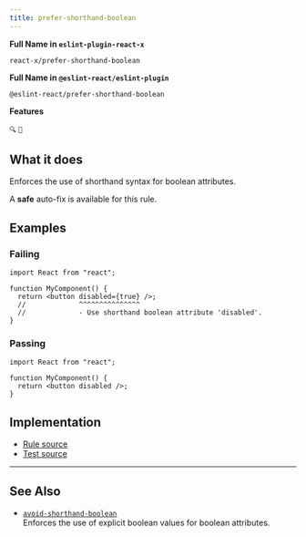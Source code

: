 ```yaml
---
title: prefer-shorthand-boolean
---
```


**Full Name in `eslint-plugin-react-x`**

```plain copy
react-x/prefer-shorthand-boolean
```

**Full Name in `@eslint-react/eslint-plugin`**

```plain copy
@eslint-react/prefer-shorthand-boolean
```

**Features**

`🔍` `🔧`

## What it does

Enforces the use of shorthand syntax for boolean attributes.

A **safe** auto-fix is available for this rule.

## Examples

### Failing

```tsx
import React from "react";

function MyComponent() {
  return <button disabled={true} />;
  //             ^^^^^^^^^^^^^^^
  //             - Use shorthand boolean attribute 'disabled'.
}
```

### Passing

```tsx
import React from "react";

function MyComponent() {
  return <button disabled />;
}
```

## Implementation

- [Rule source](https://github.com/Rel1cx/eslint-react/tree/main/packages/plugins/eslint-plugin-react-x/src/rules/prefer-shorthand-boolean.ts)
- [Test source](https://github.com/Rel1cx/eslint-react/tree/main/packages/plugins/eslint-plugin-react-x/src/rules/prefer-shorthand-boolean.spec.ts)

---

## See Also

- [`avoid-shorthand-boolean`](./avoid-shorthand-boolean)\
  Enforces the use of explicit boolean values for boolean attributes.
